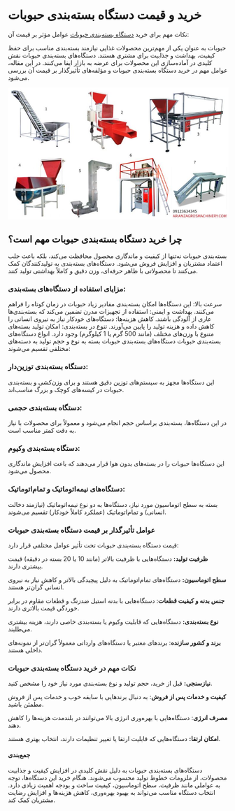 # خرید و قیمت دستگاه بسته‌بندی حبوبات
نکات مهم برای خرید [دستگاه بسته‌بندی حبوبات](https://zmmco.com/product-category/packaging-machine/grain-packaging-machine/) عوامل مؤثر بر قیمت آن:

حبوبات به عنوان یکی از مهم‌ترین محصولات غذایی نیازمند بسته‌بندی مناسب برای حفظ کیفیت، بهداشت و جذابیت برای مشتری هستند. دستگاه‌های بسته‌بندی حبوبات نقش کلیدی در آماده‌سازی این محصولات برای عرضه به بازار ایفا می‌کنند. در این مقاله، عوامل مهم در خرید دستگاه بسته‌بندی حبوبات و مؤلفه‌های تأثیرگذار بر قیمت آن بررسی می‌شود.

![خرید و قیمت دستگاه بسته‌بندی حبوبات](https://github.com/arianzagrosmachinery/-/blob/main/%D8%AE%D8%B7-%D8%AA%D9%88%D9%84%DB%8C%D8%AF-%D8%AD%D8%A8%D9%88%D8%A8%D8%A7%D8%AA.jpg?raw=true)

## چرا خرید دستگاه بسته‌بندی حبوبات مهم است؟
بسته‌بندی حبوبات نه‌تنها از کیفیت و ماندگاری محصول محافظت می‌کند، بلکه باعث جلب اعتماد مشتریان و افزایش فروش می‌شود. دستگاه‌های بسته‌بندی به تولیدکنندگان کمک می‌کنند تا محصولاتی با ظاهر حرفه‌ای، وزن دقیق و کاملاً بهداشتی تولید کنند.

### مزایای استفاده از دستگاه‌های بسته‌بندی:
سرعت بالا: این دستگاه‌ها امکان بسته‌بندی مقادیر زیاد حبوبات در زمان کوتاه را فراهم می‌کنند.
بهداشت و ایمنی: استفاده از تجهیزات مدرن تضمین می‌کند که بسته‌بندی‌ها عاری از آلودگی باشند.
کاهش هزینه‌ها: دستگاه‌های خودکار نیاز به نیروی انسانی را کاهش داده و هزینه تولید را پایین می‌آورند.
تنوع در بسته‌بندی: امکان تولید بسته‌های متنوع با وزن‌های مختلف (مانند 500 گرم یا 1 کیلوگرم) وجود دارد.
انواع دستگاه‌های بسته‌بندی حبوبات
دستگاه‌های بسته‌بندی حبوبات بسته به نوع و حجم تولید به دسته‌های مختلفی تقسیم می‌شوند:

### دستگاه بسته‌بندی توزین‌دار:
این دستگاه‌ها مجهز به سیستم‌های توزین دقیق هستند و برای وزن‌کشی و بسته‌بندی حبوبات در کیسه‌های کوچک و بزرگ مناسب‌اند.

### دستگاه بسته‌بندی حجمی:
در این دستگاه‌ها، بسته‌بندی براساس حجم انجام می‌شود و معمولاً برای محصولات با نیاز به دقت کمتر مناسب است.

### دستگاه بسته‌بندی وکیوم:
این دستگاه‌ها حبوبات را در بسته‌های بدون هوا قرار می‌دهند که باعث افزایش ماندگاری محصول می‌شود.

### دستگاه‌های نیمه‌اتوماتیک و تمام‌اتوماتیک:
بسته به سطح اتوماسیون مورد نیاز، دستگاه‌ها به دو نوع نیمه‌اتوماتیک (نیازمند دخالت انسانی) و تمام‌اتوماتیک (عملکرد کاملاً خودکار) تقسیم می‌شوند.

### عوامل تأثیرگذار بر قیمت دستگاه بسته‌بندی حبوبات
قیمت دستگاه بسته‌بندی حبوبات تحت تأثیر عوامل مختلفی قرار دارد:

**ظرفیت تولید:** دستگاه‌هایی با ظرفیت بالاتر (مانند 10 یا 20 بسته در دقیقه) قیمت بیشتری دارند.

**سطح اتوماسیون:** دستگاه‌های تمام‌اتوماتیک به دلیل پیچیدگی بالاتر و کاهش نیاز به نیروی انسانی گران‌تر هستند.

**جنس بدنه و کیفیت قطعات**: دستگاه‌هایی با بدنه استیل ضدزنگ و قطعات مقاوم در برابر خوردگی قیمت بالاتری دارند.

**نوع بسته‌بندی:** دستگاه‌هایی که قابلیت وکیوم یا بسته‌بندی خاصی دارند، هزینه بیشتری می‌طلبند.

**برند و کشور سازنده**: برندهای معتبر یا دستگاه‌های وارداتی معمولاً گران‌تر از نمونه‌های داخلی هستند.

### نکات مهم در خرید دستگاه بسته‌بندی حبوبات

**نیازسنجی:** قبل از خرید، حجم تولید و نوع بسته‌بندی مورد نیاز خود را مشخص کنید.

**کیفیت و خدمات پس از فروش**: به دنبال برندهایی با سابقه خوب و خدمات پس از فروش مطمئن باشید.

**مصرف انرژی**: دستگاه‌هایی با بهره‌وری انرژی بالا می‌توانند در بلندمدت هزینه‌ها را کاهش دهند.

**امکان ارتقا:** دستگاه‌هایی که قابلیت ارتقا یا تغییر تنظیمات دارند، انتخاب بهتری هستند.
#### جمع‌بندی
دستگاه‌های بسته‌بندی حبوبات به دلیل نقش کلیدی در افزایش کیفیت و جذابیت محصولات، از ملزومات خطوط تولید محسوب می‌شوند. هنگام خرید این دستگاه‌ها، توجه به عواملی مانند ظرفیت، سطح اتوماسیون، کیفیت ساخت و بودجه اهمیت زیادی دارد. انتخاب دستگاه مناسب می‌تواند به بهبود بهره‌وری، کاهش هزینه‌ها و افزایش رضایت مشتریان کمک کند.
